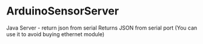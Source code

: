 # ArduinoSensorServer
Java Server - return json from serial
Returns JSON from serial port (You can use it to avoid buying ethernet module)

